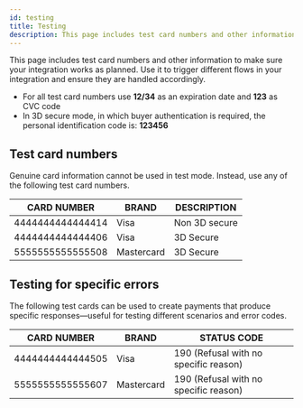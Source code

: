 ```yaml
---
id: testing
title: Testing
description: This page includes test card numbers and other information to make sure your integration works as planned.
---
```


This page includes test card numbers and other information to make sure your integration works as planned. Use it to trigger different flows in your integration and ensure they are handled accordingly.

- For all test card numbers use **12/34** as an expiration date and **123** as CVC code
- In 3D secure mode, in which buyer authentication is required, the personal identification code is: **123456**

## Test card numbers

Genuine card information cannot be used in test mode. Instead, use any of the following test card numbers.

| CARD NUMBER      | BRAND      | DESCRIPTION   |
| ---------------- | ---------- | ------------- |
| 4444444444444414 | Visa       | Non 3D secure |
| 4444444444444406 | Visa       | 3D Secure     |
| 5555555555555508 | Mastercard | 3D Secure     |

## Testing for specific errors

The following test cards can be used to create payments that produce specific responses—useful for testing different scenarios and error codes.

| CARD NUMBER      | BRAND      | STATUS CODE                           |
| ---------------- | ---------- | ------------------------------------- |
| 4444444444444505 | Visa       | 190 (Refusal with no specific reason) |
| 5555555555555607 | Mastercard | 190 (Refusal with no specific reason) |
